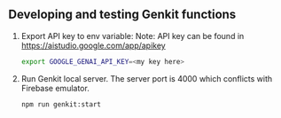 ## Developing and testing Genkit functions

1. Export API key to env variable:
   Note: API key can be found in https://aistudio.google.com/app/apikey

    ```bash
    export GOOGLE_GENAI_API_KEY=<my key here>
    ```

2. Run Genkit local server. The server port is 4000 which conflicts with Firebase emulator.

    ```bash
    npm run genkit:start
    ```